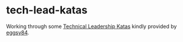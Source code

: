 # tech-lead-katas

Working through some [Technical Leadership Katas](https://dev.to/eggsy84/tech-lead-katas-99l) kindly provided by [eggsy84](https://github.com/eggsy84).

